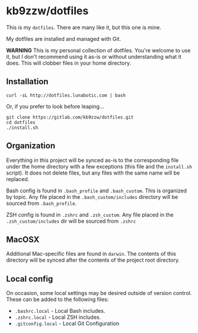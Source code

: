 kb9zzw/dotfiles
========

This is my `dotfiles`.  There are many like it, but this one is mine.

My dotfiles are installed and managed with Git.

**WARNING** This is my personal collection of dotfiles.  You're welcome 
to use it, but I don't recommend using it as-is or without understanding
what it does. This will clobber files in your home directory.

## Installation

```
curl -sL http://dotfiles.lunabotic.com | bash
```

Or, if you prefer to look before leaping...

```
git clone https://gitlab.com/kb9zzw/dotfiles.git
cd dotfiles
./install.sh
```

## Organization

Everything in this project will be synced as-is to the corresponding file
under the home directory with a few exceptions (this file and the `install.sh` script).
It does not delete files, but any files with the same name will be replaced.

Bash config is found in `.bash_profile` and `.bash_custom`.  This is organized by topic.  Any file placed in the `.bash_custom/includes` directory will be sourced from `.bash_profile`.

ZSH config is found in `.zshrc` and `.zsh_custom`. Any file placed in the `.zsh_custom/includes` dir will be sourced from `.zshrc`

## MacOSX

Additional Mac-specific files are found in `darwin`.  The contents of this directory will be synced after the contents of the project root directory.

## Local config

On occasion, some local settings may be desired outside of version control.  These can be added to the following files:

* `.bashrc.local` - Local Bash includes.
* `.zshrc.local` - Local ZSH includes.
* `.gitconfig.local` - Local Git Configuration
